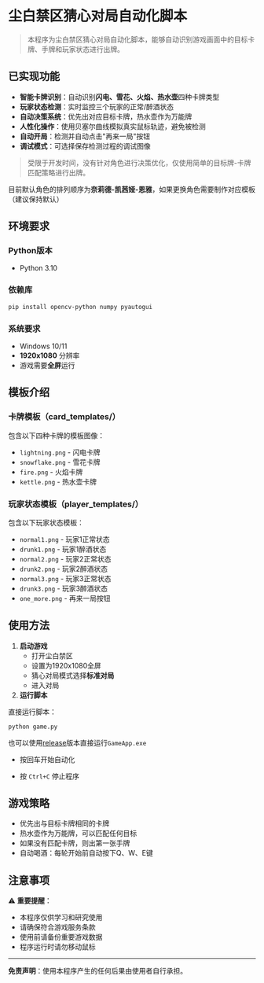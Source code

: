 # 尘白禁区猜心对局自动化脚本

> 本程序为尘白禁区猜心对局自动化脚本，能够自动识别游戏画面中的目标卡牌、手牌和玩家状态进行出牌。



## 已实现功能

- **智能卡牌识别**：自动识别**闪电、雪花、火焰、热水壶**四种卡牌类型
- **玩家状态检测**：实时监控三个玩家的正常/醉酒状态
- **自动决策系统**：优先出对应目标卡牌，热水壶作为万能牌
- **人性化操作**：使用贝塞尔曲线模拟真实鼠标轨迹，避免被检测
- **自动开局**：检测并自动点击"再来一局"按钮
- **调试模式**：可选择保存检测过程的调试图像

> 受限于开发时间，没有针对角色进行决策优化，仅使用简单的目标牌-卡牌匹配策略进行出牌。



目前默认角色的排列顺序为**奈莉德-凯茜娅-恩雅**，如果更换角色需要制作对应模板（建议保持默认）



## 环境要求

### Python版本

- Python 3.10

### 依赖库

```bash
pip install opencv-python numpy pyautogui
```

### 系统要求

- Windows 10/11
- **1920x1080** 分辨率
- 游戏需要**全屏**运行



## 模板介绍

### 卡牌模板（card_templates/）

包含以下四种卡牌的模板图像：

- `lightning.png` - 闪电卡牌
- `snowflake.png` - 雪花卡牌
- `fire.png` - 火焰卡牌
- `kettle.png` - 热水壶卡牌

### 玩家状态模板（player_templates/）

包含以下玩家状态模板：

- `normal1.png` - 玩家1正常状态
- `drunk1.png` - 玩家1醉酒状态
- `normal2.png` - 玩家2正常状态
- `drunk2.png` - 玩家2醉酒状态
- `normal3.png` - 玩家3正常状态
- `drunk3.png` - 玩家3醉酒状态
- `one_more.png` - 再来一局按钮

## 使用方法

1. **启动游戏**
   - 打开尘白禁区
   - 设置为1920x1080全屏
   - 猜心对局模式选择**标准对局**
   - 进入对局
2. **运行脚本**

直接运行脚本：

```bash
python game.py
```

也可以使用[release](https://github.com/chenHurry00/Snowbreak-Auto-Card/releases/latest)版本直接运行`GameApp.exe`

- 按回车开始自动化

- 按 `Ctrl+C` 停止程序



## 游戏策略

- 优先出与目标卡牌相同的卡牌
- 热水壶作为万能牌，可以匹配任何目标
- 如果没有匹配卡牌，则出第一张手牌
- 自动喝酒：每轮开始前自动按下Q、W、E键

## 注意事项

⚠️ **重要提醒**：

- 本程序仅供学习和研究使用
- 请确保符合游戏服务条款
- 使用前请备份重要游戏数据
- 程序运行时请勿移动鼠标



------

**免责声明**：使用本程序产生的任何后果由使用者自行承担。